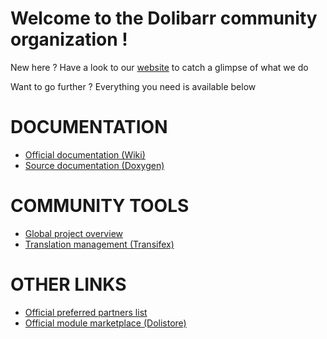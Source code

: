 # Welcome to the Dolibarr community organization !

New here ? Have a look to our [website](https://www.dolibarr.org/) to catch a glimpse of what we do

Want to go further ? Everything you need is available below

# DOCUMENTATION
- [Official documentation (Wiki)](https://wiki.dolibarr.org/)
- [Source documentation (Doxygen)](https://doxygen.dolibarr.org/)

# COMMUNITY TOOLS
- [Global project overview](https://cti.dolibarr.org/)
- [Translation management (Transifex)](https://app.transifex.com/dolibarr-association/dolibarr/dashboard/)

# OTHER LINKS 
- [Official preferred partners list](https://partners.dolibarr.org/)
- [Official module marketplace (Dolistore)](https://www.dolistore.com/)
